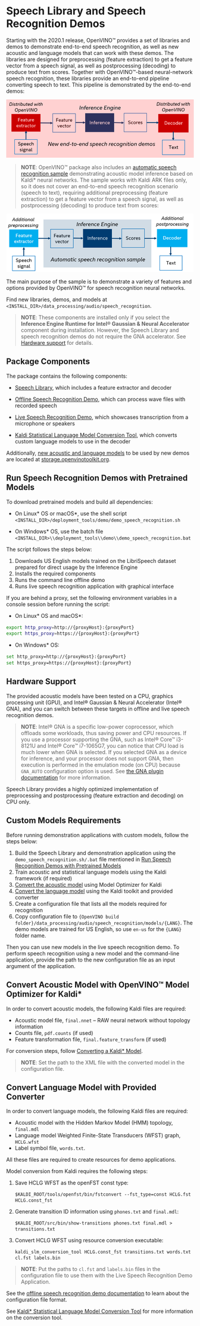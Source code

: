 # Speech Library and Speech Recognition Demos

Starting with the 2020.1 release, OpenVINO&trade; provides a set of libraries and demos to demonstrate end-to-end
speech recognition, as well as new acoustic and language models that can work with these demos.
The libraries are designed for preprocessing (feature extraction) to get a feature vector from a speech signal, as well
as postprocessing (decoding) to produce text from scores. Together with OpenVINO&trade;-based neural-network speech recognition,
these libraries provide an end-to-end pipeline converting speech to text. This pipeline is demonstrated by the
end-to-end demos:

![](./img/new_speech_demos.png)

> **NOTE**: OpenVINO&trade; package also includes an
[automatic speech recognition sample](https://docs.openvinotoolkit.org/latest/_inference_engine_samples_speech_sample_README.html) demonstrating
acoustic model inference based on Kaldi\* neural networks. The sample works with Kaldi ARK files only, so it does not
cover an end-to-end speech recognition scenario (speech to text), requiring additional preprocessing
(feature extraction) to get a feature vector from a speech signal, as well as postprocessing (decoding)
to produce text from scores:

![](./img/speech_sample.png)

The main purpose of the sample is to demonstrate a variety of features and options provided by OpenVINO&trade;
for speech recognition neural networks.

Find new libraries, demos, and models at `<INSTALL_DIR>/data_processing/audio/speech_recognition`.

> **NOTE**: These components are installed only if you select the **Inference Engine Runtime for Intel&reg; Gaussian & Neural Accelerator** component during installation. However, the Speech Library and speech recognition demos do not require the GNA accelerator. See <a href="#hardware-support">Hardware support</a> for details.

## Package Components

The package contains the following components:

* [Speech Library](./docs/speech_library.md), which includes a feature extractor and decoder

* [Offline Speech Recognition Demo](./demos/offline_speech_recognition_demo/README.md), which can process wave files with recorded speech

* [Live Speech Recognition Demo](./demos/live_speech_recognition_demo/README.md), which showcases transcription from a microphone or speakers

* [Kaldi Statistical Language Model Conversion Tool](./tools/kaldi_slm_conversion_tool/README.md), which converts custom language models to use in the decoder

Additionally, [new acoustic and language models](https://storage.openvinotoolkit.org/models_contrib/speech/2021.2/librispeech_s5) to be used by new demos are located at [storage.openvinotoolkit.org](https://storage.openvinotoolkit.org/).

## <a name="run-demos">Run Speech Recognition Demos with Pretrained Models</a>

To download pretrained models and build all dependencies:

* On Linux* OS or macOS*, use the shell script `<INSTALL_DIR>/deployment_tools/demo/demo_speech_recognition.sh`

* On Windows* OS, use the batch file `<INSTALL_DIR>\\deployment_tools\\demo\\demo_speech_recognition.bat`

The script follows the steps below:

  1. Downloads US English models trained on the LibriSpeech dataset prepared for direct usage by the Inference Engine
  2. Installs the required components
  3. Runs the command line offline demo
  4. Runs live speech recognition application with graphical interface

If you are behind a proxy, set the following environment variables in a console session before running the script:

* On Linux* OS and macOS*:

```sh
export http_proxy=http://{proxyHost}:{proxyPort}
export https_proxy=https://{proxyHost}:{proxyPort}
```

* On Windows* OS:

```sh
set http_proxy=http://{proxyHost}:{proxyPort}
set https_proxy=https://{proxyHost}:{proxyPort}
```

## <a name="hardware-support">Hardware Support</a>

The provided acoustic models have been tested on a CPU, graphics processing unit (GPU), and Intel&reg; Gaussian & Neural Accelerator (Intel&reg; GNA), and you can switch between these targets in offline and live speech recognition demos.

> **NOTE**: Intel&reg; GNA is a specific low-power coprocessor, which offloads some workloads, thus saving power and CPU resources. If you use a processor supporting the GNA, such as Intel&reg; Core&trade; i3-8121U and Intel&reg; Core&trade; i7-1065G7, you can notice that CPU load is much lower when GNA is selected. If you selected GNA as a device for inference, and your processor does not support GNA, then execution is performed in the emulation mode (on CPU) because `GNA_AUTO` configuration option is used.
> See [the GNA plugin documentation](https://docs.openvinotoolkit.org/latest/_docs_IE_DG_supported_plugins_GNA.html) for more information.

Speech Library provides a highly optimized implementation of preprocessing and postprocessing (feature extraction and decoding) on CPU only.

## Custom Models Requirements

Before running demonstration applications with custom models, follow the steps below:

1. Build the Speech Library and demonstration application using the `demo_speech_recognition.sh/.bat` file mentioned in <a href="#run-demos">Run Speech Recognition Demos with Pretrained Models</a>
2. Train acoustic and statistical language models using the Kaldi framework (if required)
3. [Convert the acoustic model](https://docs.openvinotoolkit.org/latest/_docs_MO_DG_prepare_model_convert_model_Convert_Model_From_Kaldi.html) using Model Optimizer for Kaldi
4. [Convert the language model](./tools/kaldi_slm_conversion_tool/README.md) using the Kaldi toolkit and provided converter
5. Create a configuration file that lists all the models required for recognition
6. Copy configuration file to `{OpenVINO build folder}/data_processing/audio/speech_recognition/models/{LANG}`. The demo models are trained for US English, so use `en-us` for the `{LANG}` folder name.

Then you can use new models in the live speech recognition demo.
To perform speech recognition using a new model and the command-line application, provide the path to the new configuration file as an input argument of the application.

## Convert Acoustic Model with OpenVINO&trade; Model Optimizer for Kaldi*

In order to convert acoustic models, the following Kaldi files are required:

- Acoustic model file, `final.nnet` – RAW neural network without topology information
- Counts file, `pdf.counts` (if used)
- Feature transformation file, `final.feature_transform` (if used)

For conversion steps, follow [Converting a Kaldi* Model](https://docs.openvinotoolkit.org/latest/_docs_MO_DG_prepare_model_convert_model_Convert_Model_From_Kaldi.html).

> **NOTE**: Set the path to the XML file with the converted model in the configuration file.

## Convert Language Model with Provided Converter

In order to convert language models, the following Kaldi files are required:
- Acoustic model with the Hidden Markov Model (HMM) topology, `final.mdl`
- Language model Weighted Finite-State Transducers (WFST) graph, `HCLG.wfst`
- Label symbol file, `words.txt`.

All these files are required to create resources for demo applications.

Model conversion from Kaldi requires the following steps:

1. Save HCLG WFST as the openFST const type:
   ```
   $KALDI_ROOT/tools/openfst/bin/fstconvert --fst_type=const HCLG.fst HCLG.const_fst
   ```

2. Generate transition ID information using `phones.txt` and `final.mdl`:
   ```
   $KALDI_ROOT/src/bin/show-transitions phones.txt final.mdl > transitions.txt
   ```

3. Convert HCLG WFST using resource conversion executable:
   ```
   kaldi_slm_conversion_tool HCLG.const_fst transitions.txt words.txt cl.fst labels.bin
   ```

> **NOTE**: Put the paths to `cl.fst` and `labels.bin` files in the configuration file to use them with the Live Speech Recognition Demo Application.

See the [offline speech recognition demo documentation](./demos/offline_speech_recognition_demo/README.md) to learn about the configuration file format.

See [Kaldi* Statistical Language Model Conversion Tool](./tools/kaldi_slm_conversion_tool/README.md) for more information on the conversion tool.
